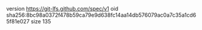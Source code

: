 version https://git-lfs.github.com/spec/v1
oid sha256:8bc98a0372f478b59ca79e9d638fc14aa14db576079ac0a7c35a1cd65f81e027
size 135
